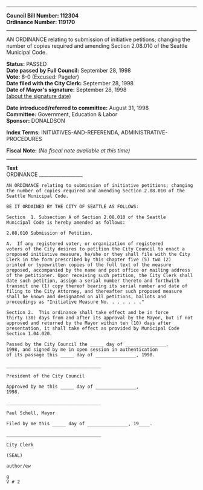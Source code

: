* * * * *  
  
**Council Bill Number: [](#h0)[](#h2)112304**   
**Ordinance Number: 119170**  
  
* * * * *  
  
AN ORDINANCE relating to submission of initiative petitions; changing the number of copies required and amending Section 2.08.010 of the Seattle Municipal Code.  
  
**Status:** PASSED   
**Date passed by Full Council:** September 28, 1998   
**Vote:** 8-0 (Excused: Pageler)   
**Date filed with the City Clerk:** September 28, 1998   
**Date of Mayor's signature:** September 28, 1998   
[(about the signature date)](/~public/approvaldate.htm)   
  
  
**Date introduced/referred to committee:** August 31, 1998   
**Committee:** Government, Education & Labor   
**Sponsor:** DONALDSON   
  
**Index Terms:** INITIATIVES-AND-REFERENDA, ADMINISTRATIVE-PROCEDURES  
  
**Fiscal Note:** *(No fiscal note available at this time)*  
  
* * * * *  
  
**Text**  
    ORDINANCE __________________  
  
    AN ORDINANCE relating to submission of initiative petitions; changing  
    the number of copies required and amending Section 2.08.010 of the  
    Seattle Municipal Code.  
  
    BE IT ORDAINED BY THE CITY OF SEATTLE AS FOLLOWS:  
  
    Section  1. Subsection A of Section 2.08.010 of the Seattle  
    Municipal Code is hereby amended as follows:  
  
    2.08.010 Submission of Petition.  
  
    A.  If any registered voter, or organization of registered  
    voters of the City desires to petition the City Council to enact a  
    proposed initiative measure, he/she or they shall file with the City  
    Clerk in the form prescribed by this chapter five (5) two (2)  
    printed or typewritten copies of the full text of the measure  
    proposed, accompanied by the name and post office or mailing address  
    of the petitioner. Upon receiving such petition, the City Clerk shall  
    date such petition, assign a serial number thereto and forthwith  
    transmit one (1) copy thereof bearing its serial number and date of  
    filing to the City Attorney, and thereafter such proposed measure  
    shall be known and designated on all petitions, ballots and  
    proceedings as "Initiative Measure No. . . . . . ."  
  
    Section 2.  This ordinance shall take effect and be in force  
    thirty (30) days from and after its approval by the Mayor, but if not  
    approved and returned by the Mayor within ten (10) days after  
    presentation, it shall take effect as provided by Municipal Code  
    Section 1.04.020.  
  
    Passed by the City Council the _____ day of _______________,  
    1998, and signed by me in open session in authentication  
    of its passage this _____ day of _______________, 1998.  
  
    ___________________________________  
  
    President of the City Council  
  
    Approved by me this _____ day of _______________,  
    1998.  
  
    ___________________________________  
  
    Paul Schell, Mayor  
  
    Filed by me this _____ day of _______________, 19____.  
  
    ___________________________________  
  
    City Clerk  
  
    (SEAL)  
  
    author/ew  
  
    g  
    V # 2  
